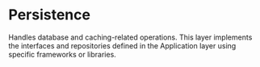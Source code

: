 # Persistence
Handles database and caching-related operations. This layer implements the interfaces and repositories defined in the Application layer using specific frameworks or libraries.